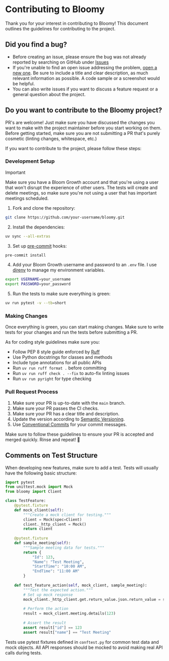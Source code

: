 # Contributing to Bloomy

Thank you for your interest in contributing to Bloomy! This document outlines the guidelines for contributing to the project.

## Did you find a bug?

- Before creating an issue, please ensure the bug was not already reported by searching on GitHub under [Issues](https://github.com/franccesco/bloomy/issues)
- If you're unable to find an open issue addressing the problem, [open a new one](https://github.com/franccesco/bloomy/issues/new). Be sure to include a title and clear description, as much relevant information as possible. A code sample or a screenshot would be helpful.
- You can also write issues if you want to discuss a feature request or a general question about the project.

## Do you want to contribute to the Bloomy project?

PR's are welcome! Just make sure you have discussed the changes you want to make with the project maintainer before you start working on them. Before getting started, make sure you are not submitting a PR that's purely cosmetic (linting changes, whitespace, etc.)

If you want to contribute to the project, please follow these steps:

### Development Setup

> [!IMPORTANT]
> Make sure you have a Bloom Growth account and that you're using a user that won't disrupt the experience of other users. The tests will create and delete meetings, so make sure you're not using a user that has important meetings scheduled.

1. Fork and clone the repository:

```sh
git clone https://github.com/your-username/bloomy.git
```

2. Install the dependencies:

```sh
uv sync --all-extras
```

3. Set up [pre-commit](https://pre-commit.com) hooks:

```sh
pre-commit install
```

4. Add your Bloom Growth username and password to an `.env` file. I use [direnv](https://direnv.net/) to manage my environment variables.

```sh
export USERNAME=your_username
export PASSWORD=your_password
```

5. Run the tests to make sure everything is green:

```sh
uv run pytest -v --tb=short
```

### Making Changes

Once everything is green, you can start making changes. Make sure to write tests for your changes and run the tests before submitting a PR.

As for coding style guidelines make sure you:

- Follow PEP 8 style guide enforced by [Ruff](https://github.com/astral-sh/ruff)
- Use Python docstrings for classes and methods
- Include type annotations for all public APIs
- Run `uv run ruff format .` before committing
- Run `uv run ruff check . --fix` to auto-fix linting issues
- Run `uv run pyright` for type checking

### Pull Request Process

1. Make sure your PR is up-to-date with the `main` branch.
2. Make sure your PR passes the CI checks.
3. Make sure your PR has a clear title and description.
4. Update the version according to [Semantic Versioning](https://semver.org/).
5. Use [Conventional Commits](https://www.conventionalcommits.org/) for your commit messages.

Make sure to follow these guidelines to ensure your PR is accepted and merged quickly. Rinse and repeat! 🚀

## Comments on Test Structure

When developing new features, make sure to add a test. Tests will usually have the following basic structure:

```python
import pytest
from unittest.mock import Mock
from bloomy import Client

class TestFeature:
    @pytest.fixture
    def mock_client(self):
        """Create a mock client for testing."""
        client = Mock(spec=Client)
        client._http_client = Mock()
        return client
    
    @pytest.fixture
    def sample_meeting(self):
        """Sample meeting data for tests."""
        return {
            "Id": 123,
            "Name": "Test Meeting",
            "StartTime": "10:00 AM",
            "EndTime": "11:00 AM"
        }
    
    def test_feature_action(self, mock_client, sample_meeting):
        """Test the expected action."""
        # Set up mock response
        mock_client._http_client.get.return_value.json.return_value = sample_meeting
        
        # Perform the action
        result = mock_client.meeting.details(123)
        
        # Assert the result
        assert result["id"] == 123
        assert result["name"] == "Test Meeting"
```

Tests use pytest fixtures defined in `conftest.py` for common test data and mock objects. All API responses should be mocked to avoid making real API calls during tests.

